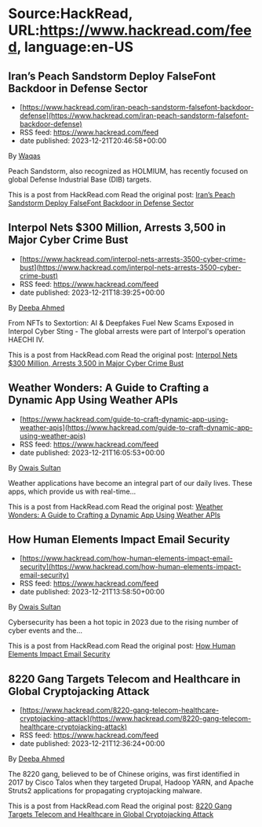 # Source:HackRead, URL:https://www.hackread.com/feed, language:en-US

## Iran’s Peach Sandstorm Deploy FalseFont Backdoor in Defense Sector
 - [https://www.hackread.com/iran-peach-sandstorm-falsefont-backdoor-defense](https://www.hackread.com/iran-peach-sandstorm-falsefont-backdoor-defense)
 - RSS feed: https://www.hackread.com/feed
 - date published: 2023-12-21T20:46:58+00:00

<p>By <a href="https://www.hackread.com/author/hackread/" rel="nofollow">Waqas</a></p>
<p>Peach Sandstorm, also recognized as HOLMIUM, has recently focused on global Defense Industrial Base (DIB) targets.</p>
<p>This is a post from HackRead.com Read the original post: <a href="https://www.hackread.com/iran-peach-sandstorm-falsefont-backdoor-defense/" rel="nofollow">Iran&#8217;s Peach Sandstorm Deploy FalseFont Backdoor in Defense Sector</a></p>

## Interpol Nets $300 Million, Arrests 3,500 in Major Cyber Crime Bust
 - [https://www.hackread.com/interpol-nets-arrests-3500-cyber-crime-bust](https://www.hackread.com/interpol-nets-arrests-3500-cyber-crime-bust)
 - RSS feed: https://www.hackread.com/feed
 - date published: 2023-12-21T18:39:25+00:00

<p>By <a href="https://www.hackread.com/author/deeba/" rel="nofollow">Deeba Ahmed</a></p>
<p>From NFTs to Sextortion: AI &#038; Deepfakes Fuel New Scams Exposed in Interpol Cyber Sting - The global arrests were part of Interpol's operation HAECHI IV.</p>
<p>This is a post from HackRead.com Read the original post: <a href="https://www.hackread.com/interpol-nets-arrests-3500-cyber-crime-bust/" rel="nofollow">Interpol Nets $300 Million, Arrests 3,500 in Major Cyber Crime Bust</a></p>

## Weather Wonders: A Guide to Crafting a Dynamic App Using Weather APIs
 - [https://www.hackread.com/guide-to-craft-dynamic-app-using-weather-apis](https://www.hackread.com/guide-to-craft-dynamic-app-using-weather-apis)
 - RSS feed: https://www.hackread.com/feed
 - date published: 2023-12-21T16:05:53+00:00

<p>By <a href="https://www.hackread.com/author/owais/" rel="nofollow">Owais Sultan</a></p>
<p>Weather applications have become an integral part of our daily lives. These apps, which provide us with real-time&#8230;</p>
<p>This is a post from HackRead.com Read the original post: <a href="https://www.hackread.com/guide-to-craft-dynamic-app-using-weather-apis/" rel="nofollow">Weather Wonders: A Guide to Crafting a Dynamic App Using Weather APIs</a></p>

## How Human Elements Impact Email Security
 - [https://www.hackread.com/how-human-elements-impact-email-security](https://www.hackread.com/how-human-elements-impact-email-security)
 - RSS feed: https://www.hackread.com/feed
 - date published: 2023-12-21T13:58:50+00:00

<p>By <a href="https://www.hackread.com/author/owais/" rel="nofollow">Owais Sultan</a></p>
<p>Cybersecurity has been a hot topic in 2023 due to the rising number of cyber events and the&#8230;</p>
<p>This is a post from HackRead.com Read the original post: <a href="https://www.hackread.com/how-human-elements-impact-email-security/" rel="nofollow">How Human Elements Impact Email Security</a></p>

## 8220 Gang Targets Telecom and Healthcare in Global Cryptojacking Attack
 - [https://www.hackread.com/8220-gang-telecom-healthcare-cryptojacking-attack](https://www.hackread.com/8220-gang-telecom-healthcare-cryptojacking-attack)
 - RSS feed: https://www.hackread.com/feed
 - date published: 2023-12-21T12:36:24+00:00

<p>By <a href="https://www.hackread.com/author/deeba/" rel="nofollow">Deeba Ahmed</a></p>
<p>The 8220 gang, believed to be of Chinese origins, was first identified in 2017 by Cisco Talos when they targeted Drupal, Hadoop YARN, and Apache Struts2 applications for propagating cryptojacking malware.</p>
<p>This is a post from HackRead.com Read the original post: <a href="https://www.hackread.com/8220-gang-telecom-healthcare-cryptojacking-attack/" rel="nofollow">8220 Gang Targets Telecom and Healthcare in Global Cryptojacking Attack</a></p>

